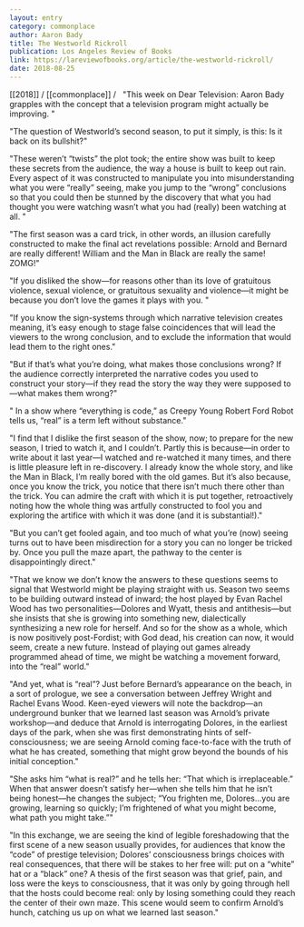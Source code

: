 ```yaml
---
layout: entry
category: commonplace
author: Aaron Bady
title: The Westworld Rickroll
publication: Los Angeles Review of Books
link: https://lareviewofbooks.org/article/the-westworld-rickroll/
date: 2018-08-25
---
```


[[2018]] / [[commonplace]] / 
 
"This week on Dear Television: Aaron Bady grapples with the concept that a television program might actually be improving. "

"The question of Westworld’s second season, to put it simply, is this: Is it back on its bullshit?"

"These weren’t “twists” the plot took; the entire show was built to keep these secrets from the audience, the way a house is built to keep out rain. Every aspect of it was constructed to manipulate you into misunderstanding what you were “really” seeing, make you jump to the “wrong” conclusions so that you could then be stunned by the discovery that what you had thought you were watching wasn’t what you had (really) been watching at all. "

"The first season was a card trick, in other words, an illusion carefully constructed to make the final act revelations possible: Arnold and Bernard are really different! William and the Man in Black are really the same! ZOMG!"

"If you disliked the show—for reasons other than its love of gratuitous violence, sexual violence, or gratuitous sexuality and violence—it might be because you don’t love the games it plays with you. "

"If you know the sign-systems through which narrative television creates meaning, it’s easy enough to stage false coincidences that will lead the viewers to the wrong conclusion, and to exclude the information that would lead them to the right ones."

"But if that’s what you’re doing, what makes those conclusions wrong? If the audience correctly interpreted the narrative codes you used to construct your story—if they read the story the way they were supposed to—what makes them wrong?"

" In a show where “everything is code,” as Creepy Young Robert Ford Robot tells us, “real” is a term left without substance."

"I find that I dislike the first season of the show, now; to prepare for the new season, I tried to watch it, and I couldn’t. Partly this is because—in order to write about it last year—I watched and re-watched it many times, and there is little pleasure left in re-discovery. I already know the whole story, and like the Man in Black, I’m really bored with the old games. But it’s also because, once you know the trick, you notice that there isn’t much there other than the trick. You can admire the craft with which it is put together, retroactively noting how the whole thing was artfully constructed to fool you and exploring the artifice with which it was done (and it is substantial!)."

"But you can’t get fooled again, and too much of what you’re (now) seeing turns out to have been misdirection for a story you can no longer be tricked by. Once you pull the maze apart, the pathway to the center is disappointingly direct."

"That we know we don’t know the answers to these questions seems to signal that Westworld might be playing straight with us. Season two seems to be building outward instead of inward; the host played by Evan Rachel Wood has two personalities—Dolores and Wyatt, thesis and antithesis—but she insists that she is growing into something new, dialectically synthesizing a new role for herself. And so for the show as a whole, which is now positively post-Fordist; with God dead, his creation can now, it would seem, create a new future. Instead of playing out games already programmed ahead of time, we might be watching a movement forward, into the “real” world."

"And yet, what is “real”? Just before Bernard’s appearance on the beach, in a sort of prologue, we see a conversation between Jeffrey Wright and Rachel Evans Wood. Keen-eyed viewers will note the backdrop—an underground bunker that we learned last season was Arnold’s private workshop—and deduce that Arnold is interrogating Dolores, in the earliest days of the park, when she was first demonstrating hints of self-consciousness; we are seeing Arnold coming face-to-face with the truth of what he has created, something that might grow beyond the bounds of his initial conception."

"She asks him “what is real?” and he tells her: “That which is irreplaceable.” When that answer doesn’t satisfy her—when she tells him that he isn’t being honest—he changes the subject; “You frighten me, Dolores…you are growing, learning so quickly; I’m frightened of what you might become, what path you might take.”"

"In this exchange, we are seeing the kind of legible foreshadowing that the first scene of a new season usually provides, for audiences that know the “code” of prestige television; Dolores’ consciousness brings choices with real consequences, that there will be stakes to her free will: put on a “white” hat or a “black” one? A thesis of the first season was that grief, pain, and loss were the keys to consciousness, that it was only by going through hell that the hosts could become real: only by losing something could they reach the center of their own maze. This scene would seem to confirm Arnold’s hunch, catching us up on what we learned last season."







